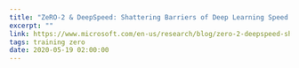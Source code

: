 ```yaml
---
title: "ZeRO-2 & DeepSpeed: Shattering Barriers of Deep Learning Speed & Scale"
excerpt: ""
link: https://www.microsoft.com/en-us/research/blog/zero-2-deepspeed-shattering-barriers-of-deep-learning-speed-scale/
tags: training zero
date: 2020-05-19 02:00:00
---
```

